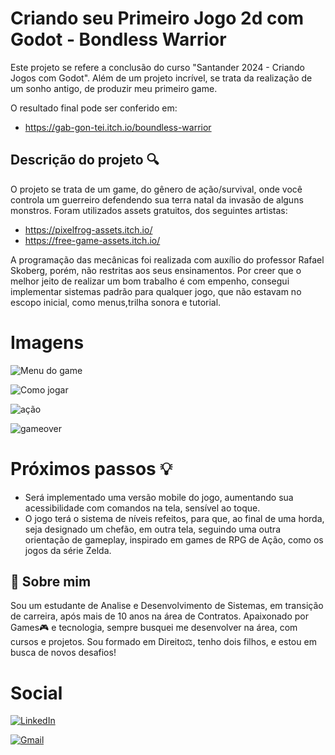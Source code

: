 
# Criando seu Primeiro Jogo 2d com Godot - Bondless Warrior

Este projeto se refere a conclusão do curso "Santander 2024 - Criando Jogos com Godot". Além de um projeto incrível, se trata da realização de um sonho antigo, de produzir meu primeiro game.

O resultado final pode ser conferido em:

- https://gab-gon-tei.itch.io/boundless-warrior

## Descrição do projeto 🔍
O projeto se trata de um game, do gênero de ação/survival, onde você controla um guerreiro defendendo sua terra natal da invasão de alguns monstros.
Foram utilizados assets gratuitos, dos seguintes artistas:
 
 - https://pixelfrog-assets.itch.io/
 - https://free-game-assets.itch.io/

A programação das mecânicas foi realizada com auxílio do professor 
Rafael Skoberg, porém, não restritas aos seus ensinamentos. 
Por creer que o melhor jeito de realizar um bom trabalho é com empenho, consegui implementar sistemas padrão para qualquer jogo, que não estavam no escopo inicial, como menus,trilha sonora e tutorial. 

# Imagens

![Menu do game](https://i.imgur.com/uP5vszp.png)

![Como jogar](https://i.imgur.com/WkUWWrF.png)

![ação](https://i.imgur.com/8O7c571.png)

![gameover](https://i.imgur.com/HjFsoZ2.png)



# Próximos passos 💡
- Será implementado uma versão mobile do jogo, aumentando sua acessibilidade com comandos na tela, sensível ao toque. 
- O jogo terá o sistema de níveis refeitos, para que, ao final de uma horda, seja designado um chefão, em outra tela, seguindo uma outra orientação de gameplay, inspirado em games de RPG de Ação, como os jogos da série Zelda. 



## 🚀 Sobre mim
Sou um estudante de Analise e Desenvolvimento de Sistemas, em transição de carreira, após mais de 10 anos na área de Contratos. Apaixonado por Games🎮 e tecnologia, sempre busquei me desenvolver na área, com cursos e projetos. Sou formado em Direito⚖️, tenho dois filhos, e estou em busca de novos desafios!



# Social

[![LinkedIn](https://img.shields.io/badge/LinkedIn-0077B5?style=for-the-badge&logo=linkedin&logoColor=white)](https://www.linkedin.com/in/ggoncalvesteixeira/)

[![Gmail](https://img.shields.io/badge/Gmail-333333?style=for-the-badge&logo=gmail&logoColor=red)](mailto:gabrielgonteixeira@gmail.com)


